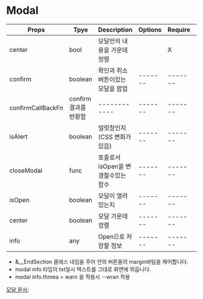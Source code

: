 # Modal

| Props             | Tpye                  | Description                         | Options | Require | Default |
| ----------------- | --------------------- | ----------------------------------- | ------- | ------- | ------- |
| center            | bool                  | 모달안의 내용을 가운데정렬          |         | X       |         |
| confirm           | boolean               | 확인과 취소 버튼이있는 모달을 팝업  | ------- | ------- | ------- |
| confirmCallBackFn | confirm 결과를 반환함 | ------------                        | ------- | ------- | ------- |
| isAlert           | boolean               | 얼럿창인지 (CSS 변화가 있음)        | ------- | ------- | ------- |
| closeModal        | func                  | 호출로서 isOpen을 변경할수있는 함수 | ------- | ------- | ------- |
| isOpen            | boolean               | 모달이 열려있는지                   | ------- | ------- | ------- |
| center            | boolean               | 모달 가운데정렬                     | ------- | ------- | ------- |
| info              | any                   | Open으로 저장할 정보                | ------- | ------- | ------- |

- &\_\_EndSection 클래스 네임을 주어 안의 버튼들의 margin바텀을 제어합니다.
- modal info 타입이 txt일시 텍스트를 그대로 화면에 뛰웁니다.
- modal info.thmea = warn 을 적용시 --wran 적용

[모달 문서](https://github.com/reactjs/react-modal#installation);
